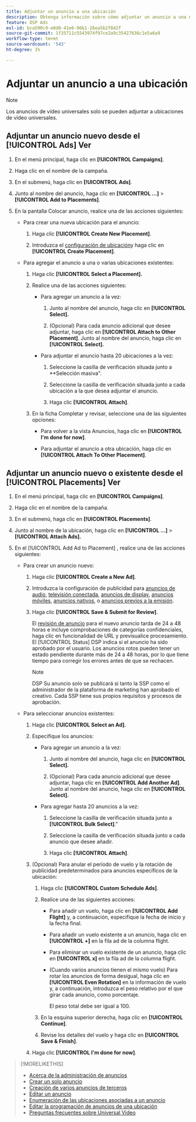 ```yaml
---
title: Adjuntar un anuncio a una ubicación
description: Obtenga información sobre cómo adjuntar un anuncio a una ubicación.
feature: DSP Ads
exl-id: bca590c9-e0d0-41e6-96b1-26ea5b2f842f
source-git-commit: 1f35711c5543974f97ce2a9c35427636c1e5a6a9
workflow-type: tm+mt
source-wordcount: '543'
ht-degree: 1%

---
```


# Adjuntar un anuncio a una ubicación

>[!NOTE]
>
>Los anuncios de vídeo universales solo se pueden adjuntar a ubicaciones de vídeo universales.

## Adjuntar un anuncio nuevo desde el [!UICONTROL Ads] Ver

1. En el menú principal, haga clic en **[!UICONTROL Campaigns]**.

1. Haga clic en el nombre de la campaña.

1. En el submenú, haga clic en **[!UICONTROL Ads]**.

1. Junto al nombre del anuncio, haga clic en  **[!UICONTROL ...]** > **[!UICONTROL Add to Placements]**.

1. En la pantalla Colocar anuncio, realice una de las acciones siguientes:

   * Para crear una nueva ubicación para el anuncio:

      1. Haga clic **[!UICONTROL Create New Placement]**.

      1. Introduzca el [configuración de ubicación](/help/dsp/campaign-management/placements/placement-settings.md)y haga clic en **[!UICONTROL Create Placement]**.
   * Para agregar el anuncio a una o varias ubicaciones existentes:

      1. Haga clic **[!UICONTROL Select a Placement].**

      1. Realice una de las acciones siguientes:

         * Para agregar un anuncio a la vez:

            1. Junto al nombre del anuncio, haga clic en **[!UICONTROL Select].**

            1. (Opcional) Para cada anuncio adicional que desee adjuntar, haga clic en **[!UICONTROL Attach to Other Placement]**. Junto al nombre del anuncio, haga clic en **[!UICONTROL Select].**
         * Para adjuntar el anuncio hasta 20 ubicaciones a la vez:

            1. Seleccione la casilla de verificación situada junto a **Selección masiva&quot;.

            1. Seleccione la casilla de verificación situada junto a cada ubicación a la que desea adjuntar el anuncio.

            1. Haga clic **[!UICONTROL Attach]**.
      1. En la ficha Completar y revisar, seleccione una de las siguientes opciones:

         * Para volver a la vista Anuncios, haga clic en **[!UICONTROL I'm done for now]**.

         * Para adjuntar el anuncio a otra ubicación, haga clic en **[!UICONTROL Attach To Other Placement]**.




## Adjuntar un anuncio nuevo o existente desde el [!UICONTROL Placements] Ver

1. En el menú principal, haga clic en **[!UICONTROL Campaigns]**.

1. Haga clic en el nombre de la campaña.

1. En el submenú, haga clic en **[!UICONTROL Placements]**.

1. Junto al nombre de la ubicación, haga clic en  **[!UICONTROL ...]** > **[!UICONTROL Attach Ads].**

1. En el [!UICONTROL Add Ad to Placement] , realice una de las acciones siguientes:

   * Para crear un anuncio nuevo:

      1. Haga clic **[!UICONTROL Create a New Ad]**.

      1. Introduzca la configuración de publicidad para [anuncios de audio](ad-settings-audio.md), [televisión conectada](ad-settings-connected-tv.md), [anuncios de display](ad-settings-display.md), [anuncios móviles](ad-settings-mobile.md), [anuncios nativos](ad-settings-native.md), o [anuncios previos a la emisión](ad-settings-pre-roll.md).

      1. Haga clic **[!UICONTROL Save & Submit for Review]**.

         El [revisión de anuncio](ad-about.md) para el nuevo anuncio tarda de 24 a 48 horas e incluye comprobaciones de categorías confidenciales, haga clic en funcionalidad de URL y previsualice procesamiento. El [!UICONTROL Status] DSP indica si el anuncio ha sido aprobado por el usuario. Los anuncios rotos pueden tener un estado pendiente durante más de 24 a 48 horas, por lo que tiene tiempo para corregir los errores antes de que se rechacen.

         >[!NOTE]
         >
         >DSP Su anuncio solo se publicará si tanto la SSP como el administrador de la plataforma de marketing han aprobado el creativo. Cada SSP tiene sus propios requisitos y procesos de aprobación.
   * Para seleccionar anuncios existentes:

      1. Haga clic **[!UICONTROL Select an Ad].**

      1. Especifique los anuncios:

         * Para agregar un anuncio a la vez:

            1. Junto al nombre del anuncio, haga clic en **[!UICONTROL Select].**

            1. (Opcional) Para cada anuncio adicional que desee adjuntar, haga clic en **[!UICONTROL Add Another Ad]**. Junto al nombre del anuncio, haga clic en **[!UICONTROL Select].**
         * Para agregar hasta 20 anuncios a la vez:

            1. Seleccione la casilla de verificación situada junto a **[!UICONTROL Bulk Select]**.&quot;

            1. Seleccione la casilla de verificación situada junto a cada anuncio que desee añadir.

            1. Haga clic **[!UICONTROL Attach]**.
      1. (Opcional) Para anular el período de vuelo y la rotación de publicidad predeterminados para anuncios específicos de la ubicación:

         1. Haga clic **[!UICONTROL Custom Schedule Ads]**.

         1. Realice una de las siguientes acciones:

            * Para añadir un vuelo, haga clic en **[!UICONTROL Add Flight]** y, a continuación, especifique la fecha de inicio y la fecha final.

            * Para añadir un vuelo existente a un anuncio, haga clic en **[!UICONTROL +]** en la fila ad de la columna flight.

            * Para eliminar un vuelo existente de un anuncio, haga clic en **[!UICONTROL x]** en la fila ad de la columna flight.

            * (Cuando varios anuncios tienen el mismo vuelo) Para rotar los anuncios de forma desigual, haga clic en **[!UICONTROL Even Rotation]** en la información de vuelo y, a continuación, introduzca el peso relativo por el que girar cada anuncio, como porcentaje.

               El peso total debe ser igual a 100.
         1. En la esquina superior derecha, haga clic en **[!UICONTROL Continue]**.

         1. Revise los detalles del vuelo y haga clic en **[!UICONTROL Save & Finish]**.
      1. Haga clic **[!UICONTROL I'm done for now]**.






>[!MORELIKETHIS]
>
>* [Acerca de la administración de anuncios](ad-about.md)
>* [Crear un solo anuncio](ad-create.md)
>* [Creación de varios anuncios de terceros](ad-create-multiple.md)
>* [Editar un anuncio](ad-edit.md)
>* [Enumeración de las ubicaciones asociadas a un anuncio](ad-list-placements.md)
>* [Editar la programación de anuncios de una ubicación](/help/dsp/campaign-management/placements/placement-edit-ad-schedule.md)
>* [Preguntas frecuentes sobre Universal Video](/help/dsp/campaign-management/faq-universal-video.md)


